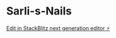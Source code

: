 # Sarli-s-Nails

[Edit in StackBlitz next generation editor ⚡️](https://stackblitz.com/~/github.com/chadchad125/Sarli-s-Nails)